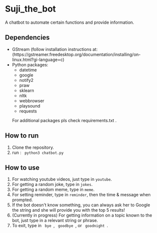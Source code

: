 # Suji_the_bot
A chatbot to automate certain functions and provide information.
## Dependencies
<ul>
<li> GStream (follow installation instructions at: (https://gstreamer.freedesktop.org/documentation/installing/on-linux.html?gi-language=c) </li>
</li>
<li>Python packages:<ul>
<li> datetime</li>
<li> google </li>
<li> notify2 </li>
<li> praw </li>
<li> sklearn </li>
<li> nltk </li>
<li> webbrowser </li>
<li> playsound </li>
 <li> requests </li>

</ul></li>

For additional packages pls check requirements.txt .
</ul>

## How to run
<ol>
<li> Clone the repository.</li>
<li>run :
 <code> python3 chatbot.py </code>
</li>
</ol>

## How to use
<ol>
<li>For watching youtube videos, just type in <code>youtube</code>. </li>
<li>For getting a random joke, type in <code>jokes</code>. </li>
<li>For getting a random meme, type in <code>meme</code>.</li>
<li>For setting reminder, type in <code>reminder</code>, then the time & message when prompted. </li>
<li>If the bot doesn't know something, you can always ask her to Google the string and she will provide you with the top 5 results!</li>
<li>(Currently in progress) For getting information on a topic known to the bot, just type in a relevant string or phrase.</li>
<li>To exit, type in <code> bye </code>, <code> goodbye </code>, or <code> goodnight </code>.
</ol>


